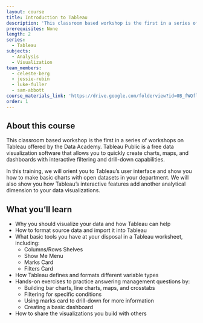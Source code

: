 ```yaml
---
layout: course
title: Introduction to Tableau
description: 'This classroom based workshop is the first in a series of workshops on Tableau offered by the Data Academy.  Tableau Public is a free data visualization software that allows you to quickly create charts, maps, and dashboards with interactive filtering and drill-down capabilities.'
prerequisites: None
length: 2
series:
  - Tableau
subjects:
  - Analysis
  - Visualization
team_members:
  - celeste-berg
  - jessie-rubin
  - luke-fuller
  - sam-abbott
course_materials_link: 'https://drive.google.com/folderview?id=0B_fWQflTbiRwTVhqYmNDaXBOcjQ&usp=sharing'
order: 1
---
```



## About this course

This classroom based workshop is the first in a series of workshops on Tableau offered by the Data Academy. Tableau Public is a free data visualization software that allows you to quickly create charts, maps, and dashboards with interactive filtering and drill-down capabilities.

In this training, we will orient you to Tableau’s user interface and show you how to make basic charts with open datasets in your department. We will also show you how Tableau’s interactive features add another analytical dimension to your data visualizations.

## What you’ll learn

* Why you should visualize your data and how Tableau can help
* How to format source data and import it into Tableau
* What basic tools you have at your disposal in a Tableau worksheet, including:
  * Columns/Rows Shelves
  * Show Me Menu
  * Marks Card
  * Filters Card
* How Tableau defines and formats different variable types
* Hands-on exercises to practice answering management questions by:
  * Building bar charts, line charts, maps, and crosstabs
  * Filtering for specific conditions
  * Using marks card to drill-down for more information
  * Creating a basic dashboard
* How to share the visualizations you build with others